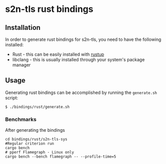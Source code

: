 # s2n-tls rust bindings

## Installation

In order to generate rust bindings for s2n-tls, you need to have the following installed:

* Rust - this can be easily installed with [rustup](https://rustup.rs/)
* libclang - this is usually installed through your system's package manager

## Usage

Generating rust bindings can be accomplished by running the `generate.sh` script:

```
$ ./bindings/rust/generate.sh
```

### Benchmarks

After generating the bindings

```
cd bindings/rust/s2n-tls-sys
#Regular criterion run
cargo bench
# pperf Flamegraph - Linux only
cargo bench --bench flamegraph -- --profile-time=5
```